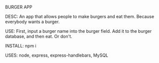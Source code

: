 BURGER APP

DESC: An app that allows people to make burgers and eat them. Because everybody wants a burger. 

USE: First, input a burger name into the burger field. Add it to the burger database, and then eat. Or don't. 

INSTALL: npm i

USES: node, express, express-handlebars, MySQL